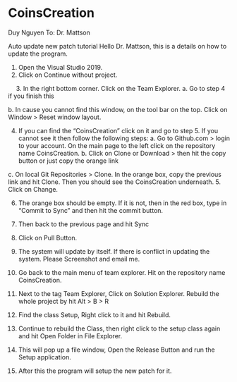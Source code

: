 # CoinsCreation
Duy Nguyen
To: Dr. Mattson

Auto update new patch tutorial
	Hello Dr. Mattson, this is a details on how to update the program.
1.	Open the Visual Studio 2019.
2.	Click on Continue without project.

 
3.	In the right bottom corner. Click on the Team Explorer.
a.	Go to step 4 if you finish this

b.	In cause you cannot find this window, on the tool bar on the top. Click on Window > Reset window layout.

4.	If you can find the “CoinsCreation” click on it and go to step 5. If you cannot see it then follow the following steps:
a.	Go to Github.com > login to your account. On the main page to the left click on the repository name CoinsCreation.
b.	Click on Clone or Download > then hit the copy button or just copy the orange link

c.	On local Git Repositories > Clone. In the orange box, copy the previous link and hit Clone. Then you should see the CoinsCreation underneath.
5.	Click on Change.

6.	The orange box should be empty. If it is not, then in the red box, type in “Commit to Sync” and then hit the commit button.

7.	Then back to the previous page and hit Sync

8.	Click on Pull Button.

9.	The system will update by itself. 
If there is conflict in updating the system. Please Screenshot and email me.

10.	Go back to the main menu of team explorer. Hit on the repository name CoinsCreation.

11.	Next to the tag Team Explorer, Click on Solution Explorer. Rebuild the whole project by hit Alt > B > R
12.	 Find the class Setup, Right click to it and hit Rebuild.

13.	Continue to rebuild the Class, then right click to the setup class again and hit Open Folder in File Explorer.

14.	This will pop up a file window, Open the Release Button and run the Setup application.

15.	After this the program will setup the new patch for it.
